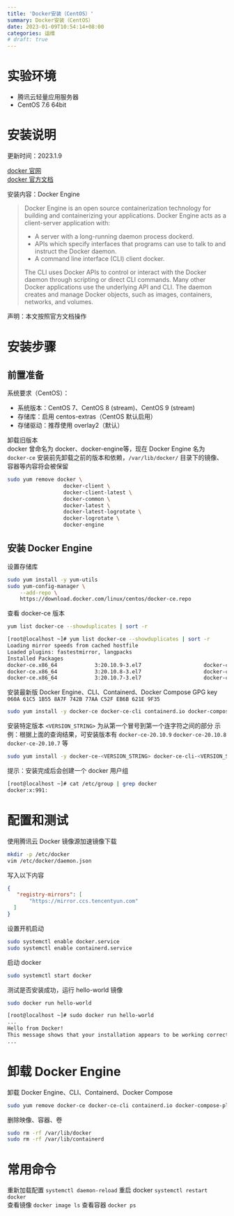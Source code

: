 ```yaml
---
title: 'Docker安装（CentOS）'
summary: Docker安装（CentOS）
date: 2023-01-09T10:54:14+08:00
categories: 运维
# draft: true
---
```

# 实验环境

- 腾讯云轻量应用服务器
- CentOS 7.6 64bit

# 安装说明

更新时间：2023.1.9

[docker 官网](https://www.docker.com/)  
[docker 官方文档](https://docs.docker.com/)

安装内容：Docker Engine

> Docker Engine is an open source containerization technology for building and containerizing your applications. Docker Engine acts as a client-server application with:
>
> - A server with a long-running daemon process dockerd.
> - APIs which specify interfaces that programs can use to talk to and instruct the Docker daemon.
> - A command line interface (CLI) client docker.
>
> The CLI uses Docker APIs to control or interact with the Docker daemon through scripting or direct CLI commands. Many other Docker applications use the underlying API and CLI. The daemon creates and manage Docker objects, such as images, containers, networks, and volumes.

声明：本文按照官方文档操作

# 安装步骤

## 前置准备

系统要求（CentOS）：

- 系统版本：CentOS 7、CentOS 8 (stream)、CentOS 9 (stream)
- 存储库：启用 centos-extras（CentOS 默认启用）
- 存储驱动：推荐使用 overlay2（默认）

卸载旧版本  
docker 曾命名为 docker、docker-engine等，现在 Docker Engine 名为 `docker-ce`
安装前先卸载之前的版本和依赖，`/var/lib/docker/` 目录下的镜像、容器等内容将会被保留

```bash
sudo yum remove docker \
                  docker-client \
                  docker-client-latest \
                  docker-common \
                  docker-latest \
                  docker-latest-logrotate \
                  docker-logrotate \
                  docker-engine
```

## 安装 Docker Engine

设置存储库

```bash
sudo yum install -y yum-utils
sudo yum-config-manager \
    --add-repo \
    https://download.docker.com/linux/centos/docker-ce.repo
```

查看 docker-ce 版本

```bash
yum list docker-ce --showduplicates | sort -r

[root@localhost ~]# yum list docker-ce --showduplicates | sort -r
Loading mirror speeds from cached hostfile
Loaded plugins: fastestmirror, langpacks
Installed Packages
docker-ce.x86_64            3:20.10.9-3.el7                    docker-ce-stable 
docker-ce.x86_64            3:20.10.8-3.el7                    docker-ce-stable 
docker-ce.x86_64            3:20.10.7-3.el7                    docker-ce-stable
```

安装最新版 Docker Engine、CLI、Containerd、Docker Compose
GPG key `060A 61C5 1B55 8A7F 742B 77AA C52F EB6B 621E 9F35`

```bash
sudo yum install -y docker-ce docker-ce-cli containerd.io docker-compose-plugin
```

安装特定版本
`<VERSION_STRING>` 为从第一个冒号到第一个连字符之间的部分
示例：根据上面的查询结果，可安装版本有 `docker-ce-20.10.9` `docker-ce-20.10.8` `docker-ce-20.10.7` 等

```bash
sudo yum install -y docker-ce-<VERSION_STRING> docker-ce-cli-<VERSION_STRING> containerd.io docker-compose-plugin
```

提示：安装完成后会创建一个 docker 用户组

```bash
[root@localhost ~]# cat /etc/group | grep docker
docker:x:991:
```

# 配置和测试

使用腾讯云 Docker 镜像源加速镜像下载

```bash
mkdir -p /etc/docker
vim /etc/docker/daemon.json
```

写入以下内容

```json
{
   "registry-mirrors": [
       "https://mirror.ccs.tencentyun.com"
  ]
}
```

设置开机启动

```bash
sudo systemctl enable docker.service
sudo systemctl enable containerd.service
```

启动 docker

```bash
sudo systemctl start docker
```

测试是否安装成功，运行 hello-world 镜像

```bash
sudo docker run hello-world

[root@localhost ~]# sudo docker run hello-world
...
Hello from Docker!
This message shows that your installation appears to be working correctly.
...
```

# 卸载 Docker Engine

卸载 Docker Engine、CLI、Containerd、Docker Compose

```bash
sudo yum remove docker-ce docker-ce-cli containerd.io docker-compose-plugin
```

删除映像、容器、卷

```bash
sudo rm -rf /var/lib/docker
sudo rm -rf /var/lib/containerd
```

# 常用命令

重新加载配置 `systemctl daemon-reload`
重启 docker `systemctl restart docker`  
查看镜像 `docker image ls`
查看容器 `docker ps`
